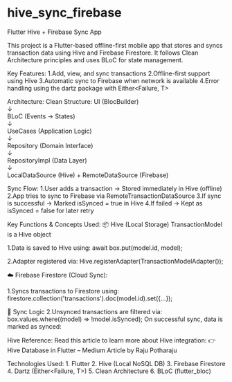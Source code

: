 # hive_sync_firebase

Flutter Hive + Firebase Sync App

This project is a Flutter-based offline-first mobile app that stores and syncs transaction data using Hive and Firebase Firestore. It follows Clean Architecture principles and uses BLoC for state management.

Key Features:
    1.Add, view, and sync transactions
    2.Offline-first support using Hive
    3.Automatic sync to Firebase when network is available
    4.Error handling using the dartz package with Either<Failure, T>


 Architecture: Clean Structure:
    UI (BlocBuilder)  
        ↓  
    BLoC (Events → States)  
        ↓  
    UseCases (Application Logic)  
        ↓  
    Repository (Domain Interface)  
        ↓  
    RepositoryImpl (Data Layer)  
        ↓  
    LocalDataSource (Hive) + RemoteDataSource (Firebase)

 Sync Flow:
    1.User adds a transaction → Stored immediately in Hive (offline)
    2.App tries to sync to Firebase via RemoteTransactionDataSource
    3.If sync is successful → Marked isSynced = true in Hive
    4.If failed → Kept as isSynced = false for later retry


 Key Functions & Concepts Used:
📦 Hive (Local Storage)
TransactionModel is a Hive object

1.Data is saved to Hive using:
    await box.put(model.id, model);

2.Adapter registered via:
    Hive.registerAdapter(TransactionModelAdapter());

☁️ Firebase Firestore (Cloud Sync):

1.Syncs transactions to Firestore using:
    firestore.collection('transactions').doc(model.id).set({...});

🔄 Sync Logic
2.Unsynced transactions are filtered via:
    box.values.where((model) => !model.isSynced);
On successful sync, data is marked as synced:


Hive Reference:
Read this article to learn more about Hive integration:
👉 Hive Database in Flutter – Medium Article by Raju Potharaju


Technologies Used:
    1. Flutter
    2. Hive (Local NoSQL DB)
    3. Firebase Firestore
    4. Dartz (Either<Failure, T>)
    5. Clean Architecture
    6. BLoC (flutter_bloc)

